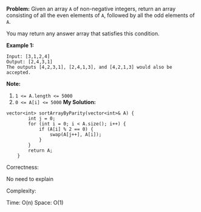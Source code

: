**Problem:**
Given an array `A` of non-negative integers, return an array consisting of all the even elements of `A`, followed by all the odd elements of `A`.

You may return any answer array that satisfies this condition.

 

**Example 1:**

```
Input: [3,1,2,4]
Output: [2,4,3,1]
The outputs [4,2,3,1], [2,4,1,3], and [4,2,1,3] would also be accepted.
```

 

**Note:**

1. `1 <= A.length <= 5000`
2. `0 <= A[i] <= 5000`
**My Solution:**
```
vector<int> sortArrayByParity(vector<int>& A) {
        int j = 0;
        for (int i = 0; i < A.size(); i++) {
            if (A[i] % 2 == 0) {
                swap(A[j++], A[i]);
            }
        }
        return A;
    }
```
Correctness:

No need to explain

Complexity:

Time: O(n)
Space: O(1)